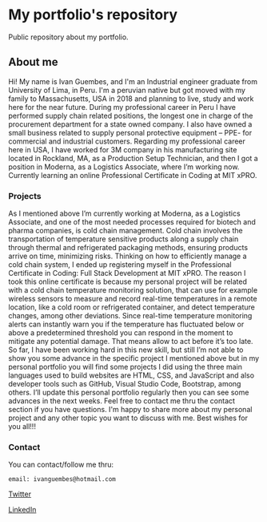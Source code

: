 # My portfolio's repository

Public repository about my portfolio.

## About me

Hi! My name is Ivan Guembes, and I'm an Industrial engineer graduate from University of Lima, in Peru.
I'm a peruvian native but got moved with my family to Massachusetts, USA in 2018 and planning to live, study and work here for the near future. During my professional career in Peru I have performed supply chain related positions, the longest one in charge of the procurement department for a state owned company. 
I also have owned a small business related to supply personal protective equipment – PPE- for commercial and industrial customers.
Regarding my professional career here in USA, I have worked for 3M company in his manufacturing site located in Rockland, MA, as a Production Setup Technician, and then I got a position in Moderna, as a Logistics Associate, where I’m working now.
Currently learning an online Professional Certificate in Coding at MIT xPRO.

### Projects

As I mentioned above I’m currently working at Moderna, as a Logistics Associate, and one of the most needed processes required for biotech and pharma companies, is  cold chain management. 
Cold chain involves the transportation of temperature sensitive products along a supply chain through thermal and refrigerated packaging methods, ensuring products arrive on time, minimizing risks. 
Thinking on how to efficiently manage a cold chain system, I ended up registering myself in the Professional Certificate in Coding: Full Stack Development at MIT xPRO.
The reason I took this online certificate is because my personal project will be related with a cold chain temperature monitoring solution, that can use for example wireless sensors to measure and record real-time temperatures in a remote location, like a cold room or refrigerated container, and detect temperature changes, among other deviations. 
Since real-time temperature monitoring alerts can instantly warn you if the temperature has fluctuated below or above a predetermined threshold you can respond in the moment to mitigate any potential damage. That means allow to act before it’s too late. 
So far, I have been working hard in this new skill, but still I’m not able to show you some advance in the specific project I mentioned above but in my personal portfolio you will find some projects I did using the three main languages used to build websites are HTML, CSS, and JavaScript and also developer tools such as GitHub, Visual Studio Code, Bootstrap, among others. 
I’ll update this personal portfolio regularly then you can see some advances in the next weeks.
Feel free to contact me thru the contact section if you have questions. I'm happy to share more about my personal project and any other topic you want to discuss with me.
Best wishes for you all!!!
 



### Contact
You can contact/follow me thru:

```
email: ivanguembes@hotmail.com
```

[Twitter](https://twitter.com/ivan_guembes)

[LinkedIn](www.linkedin.com/in/ivan-guembes-0284b61b0)
